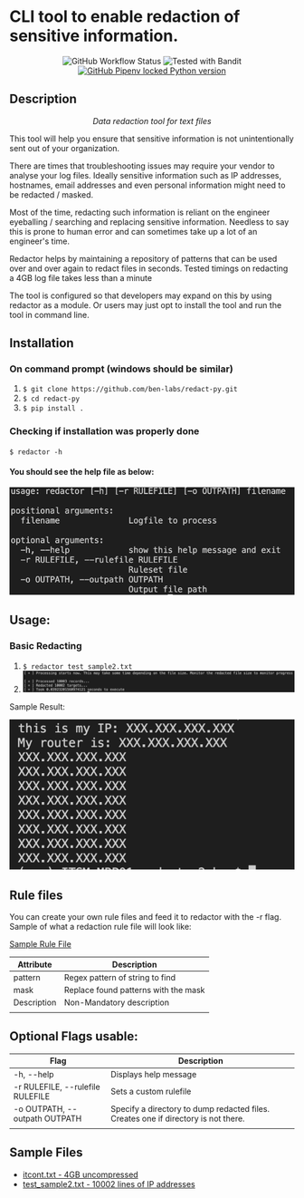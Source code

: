 <p align="center">
    <h1>CLI tool to enable redaction of sensitive information.</h1>
</p>
<p align="center">
<img alt="GitHub Workflow Status" src="https://img.shields.io/github/workflow/status/ben-labs/redact-py/Pylint?label=pylint&style=plastic">
<img alt="Tested with Bandit" src="https://img.shields.io/badge/Bandit-Tested-blue?style=plastic">
<a href="https://pypi.org/project/redactor2" target="_blank">
<img alt="GitHub Pipenv locked Python version" src="https://img.shields.io/github/pipenv/locked/python-version/ben-labs/redact-py?style=plastic">
</a>
</p>

## Description
<p align="center">
    <em>Data redaction tool for text files</em>
    <br>
    <P>
    This tool will help you ensure that sensitive information is not unintentionally sent out of your organization.
    </p> 
    <p>
    There are times that troubleshooting issues may require your vendor to analyse your log files. Ideally sensitive information such as IP addresses, hostnames, email addresses and even personal information might need to be redacted / masked.
    </p>
    <p>
    Most of the time, redacting such information is reliant on the engineer eyeballing / searching and replacing sensitive information. Needless to say this is prone to human error and can sometimes take up a lot of an engineer's time.
    </p>
    <p>
    Redactor helps by maintaining a repository of patterns that can be used over and over again to redact files in seconds. Tested timings on redacting a 4GB log file takes less than a minute
    </p>
    <p>
    The tool is configured so that developers may expand on this by using redactor as a module. Or users may just opt to install the tool and run the tool in command line.
    </p>
</p>

## Installation
### On command prompt (windows should be similar)
1. `$ git clone https://github.com/ben-labs/redact-py.git`
2. `$ cd redact-py`
3. `$ pip install .`

### Checking if installation was properly done
`$ redactor -h`

#### You should see the help file as below:
![Alt](/images/redactor-help.png "Title")


## Usage:
### Basic Redacting
1. `$ redactor test_sample2.txt`
2. ![Basic Redaction](/images/basic_redact.png "Basic Redaction")

Sample Result:

![Sample](/images/sample.png "Sample")

## Rule files
You can create your own rule files and feed it to redactor with the -r flag.
Sample of what a redaction rule file will look like:

[Sample Rule File](sample_rule.conf)

| Attribute   | Description                          |
| ----------- | ------------------------------------ |
| pattern     | Regex pattern of string to find      |
| mask        | Replace found patterns with the mask |
| Description | Non-Mandatory description            |
|||

## Optional Flags usable:
| Flag                              | Description                                                                       |
| --------------------------------- | --------------------------------------------------------------------------------- |
| -h, --help                        | Displays help message                                                             |
| -r RULEFILE, --rulefile RULEFILE  | Sets a custom rulefile                                                            | 
| -o OUTPATH, --outpath OUTPATH     | Specify a directory to dump redacted files. Creates one if directory is not there.|
|||

## Sample Files
- [itcont.txt - 4GB uncompressed](https://sanitizationbq.s3.ap-southeast-1.amazonaws.com/itcont.tar.gz)
- [test_sample2.txt - 10002 lines of IP addresses](https://sanitizationbq.s3.ap-southeast-1.amazonaws.com/test_sample2.txt)

